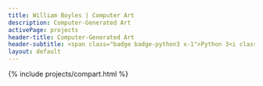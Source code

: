 ```yaml
---
title: William Boyles | Computer Art
description: Computer-Generated Art
activePage: projects
header-title: Computer-Generated Art
header-subtitle: <span class="badge badge-python3 x-1">Python 3<i class="badge-icon fab fa-python"></i></span>
layout: default
---
```


<main class="text-black mb-0">
    <div class="col-md-8 offset-md-2">
        {% include projects/compart.html %}
    </div>
</main>
